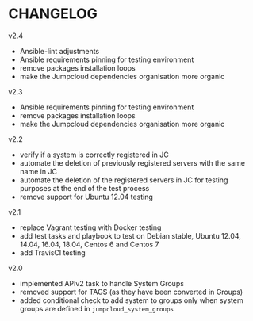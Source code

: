 # CHANGELOG

v2.4
- Ansible-lint adjustments
- Ansible requirements pinning for testing environment
- remove packages installation loops
- make the Jumpcloud dependencies organisation more organic

v2.3
- Ansible requirements pinning for testing environment
- remove packages installation loops
- make the Jumpcloud dependencies organisation more organic

v2.2
- verify if a system is correctly registered in JC
- automate the deletion of previously registered servers with the same name in JC
- automate the deletion of the registered servers in JC for testing purposes at the end of the test process
- remove support for Ubuntu 12.04 testing

v2.1
- replace Vagrant testing with Docker testing
- add test tasks and playbook to test on Debian stable, Ubuntu 12.04, 14.04, 16.04, 18.04, Centos 6 and Centos 7
- add TravisCI testing

v2.0
- implemented APIv2 task to handle System Groups
- removed support for TAGS (as they have been converted in Groups)
- added conditional check to add system to groups only when system groups are defined in `jumpcloud_system_groups`
